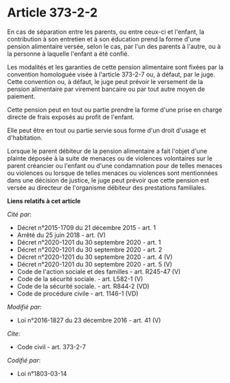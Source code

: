 # Article 373-2-2

En cas de séparation entre les parents, ou entre ceux-ci et l'enfant, la contribution à son entretien et à son éducation
prend la forme d'une pension alimentaire versée, selon le cas, par l'un des parents à l'autre, ou à la personne à laquelle
l'enfant a été confié. 

Les modalités et les garanties de cette pension alimentaire sont fixées par la convention homologuée visée à l'article
373-2-7 ou, à défaut, par le juge. Cette convention ou, à défaut, le juge peut prévoir le versement de la pension alimentaire
par virement bancaire ou par tout autre moyen de paiement. 

Cette pension peut en tout ou partie prendre la forme d'une prise en charge directe de frais exposés au profit de l'enfant. 

Elle peut être en tout ou partie servie sous forme d'un droit d'usage et d'habitation.

Lorsque le parent débiteur de la pension alimentaire a fait l'objet d'une plainte déposée à la suite de menaces ou de
violences volontaires sur le parent créancier ou l'enfant ou d'une condamnation pour de telles menaces ou violences ou
lorsque de telles menaces ou violences sont mentionnées dans une décision de justice, le juge peut prévoir que cette pension
est versée au directeur de l'organisme débiteur des prestations familiales.

**Liens relatifs à cet article**

_Cité par_:

  - Décret n°2015-1709 du 21 décembre 2015 - art. 1
  - Arrêté du 25 juin 2018 - art. (V)
  - Décret n°2020-1201 du 30 septembre 2020 - art. 1
  - Décret n°2020-1201 du 30 septembre 2020 - art. 2
  - Décret n°2020-1201 du 30 septembre 2020 - art. 4 (V)
  - Décret n°2020-1201 du 30 septembre 2020 - art. 5 (V)
  - Code de l'action sociale et des familles - art. R245-47 (V)
  - Code de la sécurité sociale. - art. L582-1 (V)
  - Code de la sécurité sociale. - art. R844-2 (VD)
  - Code de procédure civile - art. 1146-1 (VD)

_Modifié par_:

  - Loi n°2016-1827 du 23 décembre 2016 - art. 41 (V)

_Cite_:

  - Code civil - art. 373-2-7

_Codifié par_:

  - Loi n°1803-03-14
